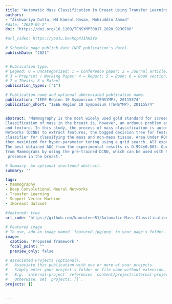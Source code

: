 ```yaml
---
title: "Automatic Mass Classification in Breast Using Transfer Learning of Deep Convolutional Neural Network and Support Vector Machine"
authors:
- "Aishwariya Dutta, Md Kamrul Hasan, Mohiuddin Ahmad"
#date: "2020-04-2"
doi: "https://doi.org/10.1109/TENSYMP50017.2020.9230708"

#url_video: https://youtu.be/Knp4JIhH3Yo
  
# Schedule page publish date (NOT publication's date).
publishDate: "2021"


# Publication type.
# Legend: 0 = Uncategorized; 1 = Conference paper; 2 = Journal article;
# 3 = Preprint / Working Paper; 4 = Report; 5 = Book; 6 = Book section;
# 7 = Thesis; 8 = Patent
publication_types: ["1"]

# Publication name and optional abbreviated publication name.
publication: "IEEE Region 10 Symposium (TENSYMP), 20115574"
publication_short: "IEEE Region 10 Symposium (TENSYMP), 20115574"


abstract: "Mammography is the most widely used gold standard for screening breast cancer, where mass classification is a prominent step. 
Classification of mass in the breast is, however, an arduous problem as they usually have large variations in terms of shape, size, boundary, 
and texture. In this study, the process of mass classification is automated with the use of transfer learning of Deep Convolutional Neural 
Networks (DCNN) to extract features, the bagged decision tree for feature selection, and finally a Support Vector Machine (SVM) 
classifier for classifying the mass and non-mass tissue. Area Under ROC Curve (AUC) is chosen as the performance metric, which is 
then maximized for hyper-parameter tuning using a grid search. All experiments, in this paper, were conducted using the INbreast dataset. 
The best obtained AUC from the experimental results is O.994±0.003. Our results conclude that high-level distinctive features can be extracted 
from Mammograms by using the pre-trained DCNN, which can be used with the SVM classifier to robustly distinguish between the mass and non-mass
 presence in the breast."

# Summary. An optional shortened abstract.
summary: ''

tags:
- Mammography
- Deep Convolutional Neural Networks
- Transfer Learning
- Support Vector Machine
- INbreast dataset

#featured: true
url_code: "https://github.com/kamruleee51/Automatic-Mass-Classification-in-Breast"
  
# Featured image
# To use, add an image named `featured.jpg/png` to your page's folder.
image:
  caption: 'Proposed framework '
  focal_point: ""
  preview_only: false

# Associated Projects (optional).
#   Associate this publication with one or more of your projects.
#   Simply enter your project's folder or file name without extension.
#   E.g. `internal-project` references `content/project/internal-project/index.md`.
#   Otherwise, set `projects: []`.
projects: []


---
```

